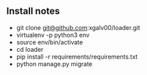 ## Install notes

- git clone git@github.com:xgalv00/loader.git
- virtualenv -p python3 env
- source env/bin/activate
- cd loader
- pip install -r requirements/requirements.txt
- python manage.py migrate